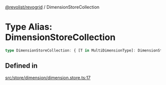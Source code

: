 [@revolist/revogrid](README.md) / DimensionStoreCollection

# Type Alias: DimensionStoreCollection

```ts
type DimensionStoreCollection: { [T in MultiDimensionType]: DimensionStore };
```

## Defined in

[src/store/dimension/dimension.store.ts:17](https://github.com/revolist/revogrid/blob/e1595e2274ede0d95fc882d4d4e21ec46b508cad/src/store/dimension/dimension.store.ts#L17)
